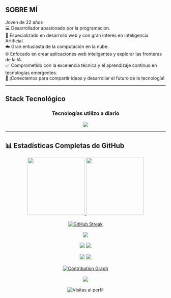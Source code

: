 ## SOBRE MÍ <br>
Joven de 22 años <br>
💻 Desarrollador apasionado por la programación. <br>
🚀 Especializado en desarrollo web y con gran interés en Inteligencia Artificial. <br>
☁️ Gran entusiasta de la computación en la nube. <br>
🌐 Enfocado en crear aplicaciones web inteligentes y explorar las fronteras de la IA. <br>
📈 Comprometido con la excelencia técnica y el aprendizaje continuo en tecnologías emergentes. <br>
🚀 ¡Conectemos para compartir ideas y desarrollar el futuro de la tecnología! <br>

<hr>

## Stack Tecnológico
<div align="center">
  <h3>Tecnologías utilizo a diario</h3>
  <p>
    <img src="https://skillicons.dev/icons?i=html,css,js,ts,vue,bootstrap,java,dotnet,cs,postgres,mysql,docker,aws,git,github,vscode"/>
  </p>
</div>

<hr>

## 📊 Estadísticas Completas de GitHub

<div align="center">
  <a href="https://github.com/Franvilla03">
    <img height="180em" src="https://github-readme-stats.vercel.app/api?username=Franvilla03&show_icons=true&theme=tokyonight&hide_border=true&bg_color=0D1117&title_color=58a6ff&icon_color=6366F1&include_all_commits=true&count_private=true&show_owner=true&custom_title=Estadísticas de Franvilla03" />
    <img height="180em" src="https://github-readme-stats.vercel.app/api/top-langs/?username=Franvilla03&layout=compact&langs_count=10&theme=tokyonight&hide_border=true&bg_color=0D1117&title_color=58a6ff&count_private=true&include_all_commits=true&hide=html,css&card_width=320" />
  </a>
</div>

<br>

<div align="center">
  <a href="https://github.com/Franvilla03">
    <img src="https://github-readme-streak-stats.herokuapp.com/?user=Franvilla03&theme=tokyonight&hide_border=true&background=0D1117&stroke=6366F1" alt="GitHub Streak" />
  </a>
</div>

<br>

<div align="center">
  <img src="https://github-profile-summary-cards.vercel.app/api/cards/profile-details?username=Franvilla03&theme=github_dark" />
</div>

<br>

<div align="center">
  <img src="https://github-profile-summary-cards.vercel.app/api/cards/repos-per-language?username=Franvilla03&theme=github_dark" />
  <img src="https://github-profile-summary-cards.vercel.app/api/cards/most-commit-language?username=Franvilla03&theme=github_dark" />
</div>

<br>

<div align="center">
  <img src="https://github-profile-summary-cards.vercel.app/api/cards/stats?username=Franvilla03&theme=github_dark" />
  <img src="https://github-profile-summary-cards.vercel.app/api/cards/productive-time?username=Franvilla03&theme=github_dark&utcOffset=1" />
</div>

<br>

<div align="center">
  <a href="https://github.com/Franvilla03">
    <img src="https://github-readme-activity-graph.vercel.app/graph?username=Franvilla03&bg_color=0D1117&color=58a6ff&line=6366F1&point=58a6ff&area=true&hide_border=true" alt="Contribution Graph" />
  </a>
</div>

<br>

<div align="center">
  <a href="https://github.com/Franvilla03">
    <img src="https://github-profile-trophy.vercel.app/?username=Franvilla03&theme=tokyonight&no-frame=true&no-bg=true&margin-w=4&column=7" />
  </a>
</div>

<br>

<div align="center">
  <img src="https://komarev.com/ghpvc/?username=Franvilla03&label=Visitas%20al%20perfil&color=58a6ff&style=flat" alt="Visitas al perfil" />
</div>
